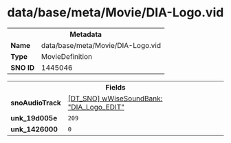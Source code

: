 <h1>data/base/meta/Movie/DIA-Logo.vid</h1><table><tr><th colspan="100%">Metadata</th></tr><tr><td><b>Name</b></td><td>data/base/meta/Movie/DIA-Logo.vid</td></tr><tr><td><b>Type</b></td><td>MovieDefinition</td></tr><tr><td><b>SNO ID</b></td><td>1445046</td></tr></table>

<table><tr><th colspan="100%">Fields</th></tr><tr><td><b>snoAudioTrack</b></td><td><a href="#UKNOWN">[DT_SNO] wWiseSoundBank: "DIA_Logo_EDIT"</a></td></tr><tr><td><b>unk_19d005e</b></td><td><code>209</code></td></tr><tr><td><b>unk_1426000</b></td><td><code>0</code></td></tr></table>

